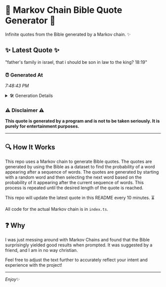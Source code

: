 # 📖 Markov Chain Bible Quote Generator 📖

Infinite quotes from the Bible generated by a Markov chain. ✨

## ✨ Latest Quote ✨
"father's family in israel, that i should be son in law to the king? 18:19"

### ⏰ Generated At
*7:48:43 PM*

<details>
    <summary>🛠️ Generation Details</summary>
    <p>
        <strong>🌱 Seed:</strong> father's<br>
        <strong>🔄 Iterations:</strong> 14<br>
        <strong>📜 Context History:</strong><br>[ father's ]: family<br>[ father's, family ]: in<br>[ father's, family, in ]: israel,<br>[ father's, family, in, israel, ]: that<br>[ father's, family, in, israel,, that ]: i<br>[ father's, family, in, israel,, that, i ]: should<br>[ family, in, israel,, that, i, should ]: be<br>[ in, israel,, that, i, should, be ]: son<br>[ israel,, that, i, should, be, son ]: in<br>[ that, i, should, be, son, in ]: law<br>[ i, should, be, son, in, law ]: to<br>[ should, be, son, in, law, to ]: the<br>[ be, son, in, law, to, the ]: king?<br>[ son, in, law, to, the, king? ]: 18:19<br>
    </p>
</details>

### ⚠️ Disclaimer ⚠️
**This quote is generated by a program and is not to be taken seriously. It is purely for entertainment purposes.**

---

## 🔍 How It Works

This repo uses a Markov chain to generate Bible quotes. The quotes are generated by using the Bible as a dataset to find the probability of a word appearing after a sequence of words. The quotes are generated by starting with a random word and then selecting the next word based on the probability of it appearing after the current sequence of words. This process is repeated until the desired length of the quote is reached.

This repo will update the latest quote in this README every 10 minutes. ⏳

All code for the actual Markov chain is in `index.ts`.

## ❓ Why

I was just messing around with Markov Chains and found that the Bible surprisingly yielded good results when prompted. 
It was suggested by a friend, and I am in no way christian.

Feel free to adjust the text further to accurately reflect your intent and experience with the project!

---

*Enjoy*✨
